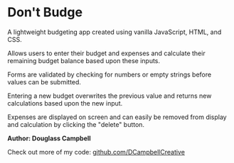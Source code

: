 # Don't Budge

<p>A lightweight budgeting app created using vanilla JavaScript, HTML, and CSS.

Allows users to enter their budget and expenses and calculate their remaining budget balance based upon these inputs.

Forms are validated by checking for numbers or empty strings before values can be submitted.

Entering a new budget overwrites the previous value and returns new calculations based upon the new input.

Expenses are displayed on screen and can easily be removed from display and calculation by clicking the "delete" button.</p>

**Author: Douglass Campbell**

Check out more of my code: [github.com/DCampbellCreative](https://github.com/DCampbellCreative)